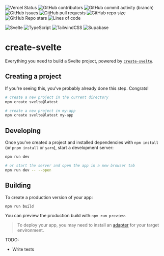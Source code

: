 ![Vercel Status](https://therealsujitk-vercel-badge.vercel.app/?app=team-omicron-lists-website-git-main-skilled5041&style=for-the-badge)
![GitHub contributors](https://img.shields.io/github/contributors-anon/skilled5041/team-omicron-website?style=for-the-badge)
![GitHub commit activity (branch)](https://img.shields.io/github/commit-activity/m/skilled5041/team-omicron-website?style=for-the-badge)
![GitHub issues](https://img.shields.io/github/issues-raw/skilled5041/team-omicron-website?style=for-the-badge)
![GitHub pull requests](https://img.shields.io/github/issues-pr-raw/skilled5041/team-omicron-website?style=for-the-badge)
![GitHub repo size](https://img.shields.io/github/repo-size/skilled5041/team-omicron-website?style=for-the-badge)
![GitHub Repo stars](https://img.shields.io/github/stars/skilled5041/team-omicron-website?style=for-the-badge)
![Lines of code](https://tokei.rs/b1/github/skilled5041/team-omicron-website?category=code)


![Svelte](https://img.shields.io/badge/svelte-%23f1413d.svg?style=for-the-badge&logo=svelte&logoColor=white)
![TypeScript](https://img.shields.io/badge/typescript-%23007ACC.svg?style=for-the-badge&logo=typescript&logoColor=white)
![TailwindCSS](https://img.shields.io/badge/tailwindcss-%2338B2AC.svg?style=for-the-badge&logo=tailwind-css&logoColor=white)
![Supabase](https://img.shields.io/badge/Supabase-3ECF8E?style=for-the-badge&logo=supabase&logoColor=white)

# create-svelte

Everything you need to build a Svelte project, powered by [`create-svelte`](https://github.com/sveltejs/kit/tree/master/packages/create-svelte).

## Creating a project

If you're seeing this, you've probably already done this step. Congrats!

```bash
# create a new project in the current directory
npm create svelte@latest

# create a new project in my-app
npm create svelte@latest my-app
```

## Developing

Once you've created a project and installed dependencies with `npm install` (or `pnpm install` or `yarn`), start a development server:

```bash
npm run dev

# or start the server and open the app in a new browser tab
npm run dev -- --open
```

## Building

To create a production version of your app:

```bash
npm run build
```

You can preview the production build with `npm run preview`.

> To deploy your app, you may need to install an [adapter](https://kit.svelte.dev/docs/adapters) for your target environment.

TODO:

-   Write tests
